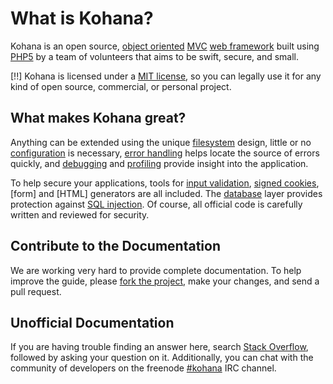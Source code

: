 # What is Kohana?

Kohana is an open source, [object oriented](http://en.wikipedia.org/wiki/Object-oriented_programming) [MVC](http://en.wikipedia.org/wiki/Model–view–controller "Model View Controller") [web framework](http://en.wikipedia.org/wiki/Web_application_framework) built using [PHP5](http://php.net/manual/intro-whatis "PHP Hypertext Preprocessor") by a team of volunteers that aims to be swift, secure, and small.

[!!] Kohana is licensed under a [MIT license](https://kohana.top/license), so you can legally use it for any kind of open source, commercial, or personal project.

## What makes Kohana great?

Anything can be extended using the unique [filesystem](files) design, little or no [configuration](config) is necessary, [error handling](errors) helps locate the source of errors quickly, and [debugging](debugging) and [profiling](profiling) provide insight into the application.

To help secure your applications, tools for [input validation](security/validation), [signed cookies](security/cookies), [form] and [HTML] generators are all included. The [database](security/database) layer provides protection against [SQL injection](http://wikipedia.org/wiki/SQL_injection). Of course, all official code is carefully written and reviewed for security.

## Contribute to the Documentation

We are working very hard to provide complete documentation. To help improve the guide, please [fork the project](https://github.com/kilofox/kohana), make your changes, and send a pull request.

## Unofficial Documentation

If you are having trouble finding an answer here, search [Stack Overflow](http://stackoverflow.com/questions/tagged/kohana), followed by asking your question on it. Additionally, you can chat with the community of developers on the freenode [#kohana](irc://irc.freenode.net/kohana) IRC channel.